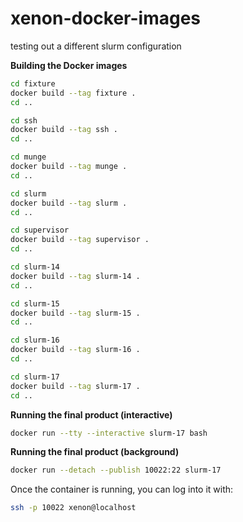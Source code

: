 # xenon-docker-images
testing out a different slurm configuration

**Building the Docker images**

```bash
cd fixture
docker build --tag fixture .
cd ..

cd ssh
docker build --tag ssh .
cd ..

cd munge
docker build --tag munge .
cd ..

cd slurm
docker build --tag slurm .
cd ..

cd supervisor
docker build --tag supervisor .
cd ..

cd slurm-14
docker build --tag slurm-14 .
cd ..

cd slurm-15
docker build --tag slurm-15 .
cd ..

cd slurm-16
docker build --tag slurm-16 .
cd ..

cd slurm-17
docker build --tag slurm-17 .
cd ..

```

**Running the final product (interactive)**

```bash
docker run --tty --interactive slurm-17 bash
```

**Running the final product (background)**

```bash
docker run --detach --publish 10022:22 slurm-17
```

Once the container is running, you can log into it with:

```bash
ssh -p 10022 xenon@localhost
```


